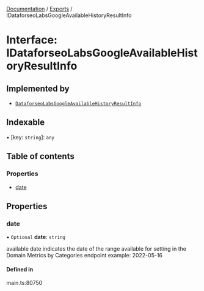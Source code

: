 [Documentation](../README.md) / [Exports](../modules.md) / IDataforseoLabsGoogleAvailableHistoryResultInfo

# Interface: IDataforseoLabsGoogleAvailableHistoryResultInfo

## Implemented by

- [`DataforseoLabsGoogleAvailableHistoryResultInfo`](../classes/DataforseoLabsGoogleAvailableHistoryResultInfo.md)

## Indexable

▪ [key: `string`]: `any`

## Table of contents

### Properties

- [date](IDataforseoLabsGoogleAvailableHistoryResultInfo.md#date)

## Properties

### date

• `Optional` **date**: `string`

available date
indicates the date of the range available for setting in the Domain Metrics by Categories endpoint
example:
2022-05-16

#### Defined in

main.ts:80750

